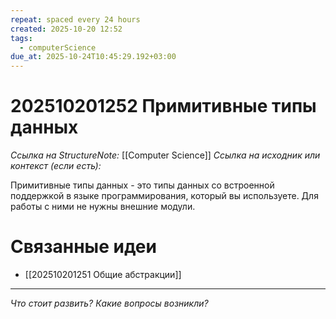```yaml
---
repeat: spaced every 24 hours
created: 2025-10-20 12:52
tags:
  - computerScience
due_at: 2025-10-24T10:45:29.192+03:00
---
```

# 202510201252 Примитивные типы данных

*Ссылка на StructureNote:* [[Computer Science]]
*Ссылка на исходник или контекст (если есть):*

Примитивные типы данных - это типы данных со встроенной поддержкой в языке программирования, который вы используете. Для работы с ними не нужны внешние модули.

# Связанные идеи

- [[202510201251 Общие абстракции]]

---

*Что стоит развить? Какие вопросы возникли?*

